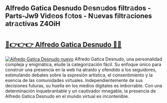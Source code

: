 ## Alfredo Gatica Desnudo D𝚎sn𝚞dos filtr𝚊dos - Parts-Jw9 Vid𝚎os f𝚘tos - N𝚞evas filtr𝚊ciones atr𝚊ctivas Z4OiH

# <h2><a href="http://mb9tt7.tromn.icu/?c=Alfredo+Gatica+Desnudo">🔗👉👉👉 Alfredo Gatica Desnudo 🔗🔗</a></h2>

[![Alfredo Gatica Desnudo nuevo](https://i.imgur.com/pEAQMta.gif)](http://mb9tt7.tromn.icu/?c=Alfredo+Gatica+Desnudo)
Alfredo Gatica Desnudo, una personalidad compleja y enigmática, elude la categorización fácil. Su enfoque único para construir una presencia en la web ha atraído y ofendido a los seguidores, estimulando debates sobre la expresión artística, el consentimiento y la esencia de las comunidades virtuales. Independientemente de sus decisiones futuras, su huella en los medios digitales es imborrable. Con una determinación inquebrantable y un cautivador innegable, la presencia de Alfredo Gatica Desnudo en el mundo virtual es incontenible.
